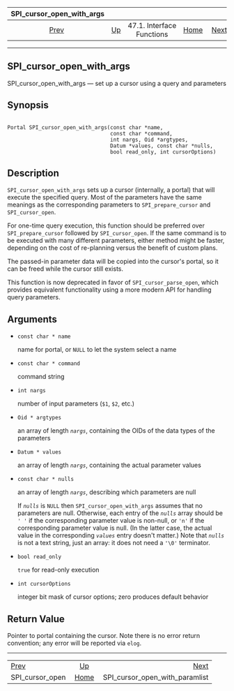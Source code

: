 <!--?xml version="1.0" encoding="UTF-8" standalone="no"?-->

|            SPI\_cursor\_open\_with\_args            |                                                      |                           |                                                       |                                                                                   |
| :-------------------------------------------------: | :--------------------------------------------------- | :-----------------------: | ----------------------------------------------------: | --------------------------------------------------------------------------------: |
| [Prev](spi-spi-cursor-open.html "SPI_cursor_open")  | [Up](spi-interface.html "47.1. Interface Functions") | 47.1. Interface Functions | [Home](index.html "PostgreSQL 17devel Documentation") |  [Next](spi-spi-cursor-open-with-paramlist.html "SPI_cursor_open_with_paramlist") |

***

[]()

## SPI\_cursor\_open\_with\_args

SPI\_cursor\_open\_with\_args — set up a cursor using a query and parameters

## Synopsis

```

Portal SPI_cursor_open_with_args(const char *name,
                                 const char *command,
                                 int nargs, Oid *argtypes,
                                 Datum *values, const char *nulls,
                                 bool read_only, int cursorOptions)
```

## Description

`SPI_cursor_open_with_args` sets up a cursor (internally, a portal) that will execute the specified query. Most of the parameters have the same meanings as the corresponding parameters to `SPI_prepare_cursor` and `SPI_cursor_open`.

For one-time query execution, this function should be preferred over `SPI_prepare_cursor` followed by `SPI_cursor_open`. If the same command is to be executed with many different parameters, either method might be faster, depending on the cost of re-planning versus the benefit of custom plans.

The passed-in parameter data will be copied into the cursor's portal, so it can be freed while the cursor still exists.

This function is now deprecated in favor of `SPI_cursor_parse_open`, which provides equivalent functionality using a more modern API for handling query parameters.

## Arguments

*   `const char * name`

    name for portal, or `NULL` to let the system select a name

*   `const char * command`

    command string

*   `int nargs`

    number of input parameters (`$1`, `$2`, etc.)

*   `Oid * argtypes`

    an array of length *`nargs`*, containing the OIDs of the data types of the parameters

*   `Datum * values`

    an array of length *`nargs`*, containing the actual parameter values

*   `const char * nulls`

    an array of length *`nargs`*, describing which parameters are null

    If *`nulls`* is `NULL` then `SPI_cursor_open_with_args` assumes that no parameters are null. Otherwise, each entry of the *`nulls`* array should be `' '` if the corresponding parameter value is non-null, or `'n'` if the corresponding parameter value is null. (In the latter case, the actual value in the corresponding *`values`* entry doesn't matter.) Note that *`nulls`* is not a text string, just an array: it does not need a `'\0'` terminator.

*   `bool read_only`

    `true` for read-only execution

*   `int cursorOptions`

    integer bit mask of cursor options; zero produces default behavior

## Return Value

Pointer to portal containing the cursor. Note there is no error return convention; any error will be reported via `elog`.

***

|                                                     |                                                       |                                                                                   |
| :-------------------------------------------------- | :---------------------------------------------------: | --------------------------------------------------------------------------------: |
| [Prev](spi-spi-cursor-open.html "SPI_cursor_open")  |  [Up](spi-interface.html "47.1. Interface Functions") |  [Next](spi-spi-cursor-open-with-paramlist.html "SPI_cursor_open_with_paramlist") |
| SPI\_cursor\_open                                   | [Home](index.html "PostgreSQL 17devel Documentation") |                                                SPI\_cursor\_open\_with\_paramlist |
